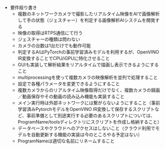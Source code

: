- 要件殴り書き
  - 複数のネットワークカメラで撮影したリアルタイム映像をAIで画像解析して手の状態（ジェスチャー）を判定する画像解析AIシステムを開発する
  - 映像の取得はRTPS通信にて行う
  - ジェスチャーの種類は問わない
  - カメラの台数は1台だけでも動作可能
  - 判定するAIはPyTorchの事前学習済みモデルを利用するが、OpenVINO IR変換することでCPU/iGPUに特化させること
  - GUIも実装して解析結果をリアルタイムで描画し表示できるようにすること
  - multiprocessingを使って複数カメラの映像解析を並列で処理すること
  - 設定で各種パラメータを変更できるようにすること
  - 複数カメラからのリアルタイム映像取得だけでなく、複数カメラの録画／動画保存やその動画の読み込み機能も実装すること
  - メイン実行時は外部ネットワークには繋がらないようにすること（事前学習済みPytorchモデルをOpenVINO IR変換して保存するスクリプトなど、事前準備として別途実行する必要のあるスクリプトについては、ProgramName/toolsディレクトリにスクリプトを作成し格納すること）
  - データベースやクラウドへのアクセスはしないこと（クラウド利用でモデルを自動更新する機能の実装は今のところやる予定はない）
  - ProgramNameは適切な名前にリネームすること